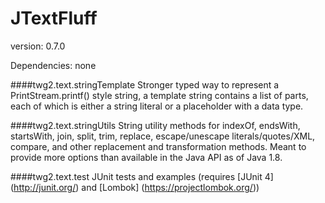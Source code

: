 JTextFluff
==============
version: 0.7.0

Dependencies: none

####twg2.text.stringTemplate
Stronger typed way to represent a PrintStream.printf() style string, a template string contains a list of parts, each of which is either a string literal or a placeholder with a data type. 

####twg2.text.stringUtils
String utility methods for indexOf, endsWith, startsWith, join, split, trim, replace, escape/unescape literals/quotes/XML, compare, and other replacement and transformation methods. 
Meant to provide more options than available in the Java API as of Java 1.8. 

####twg2.text.test
JUnit tests and examples (requires [JUnit 4] (http://junit.org/) and [Lombok] (https://projectlombok.org/))